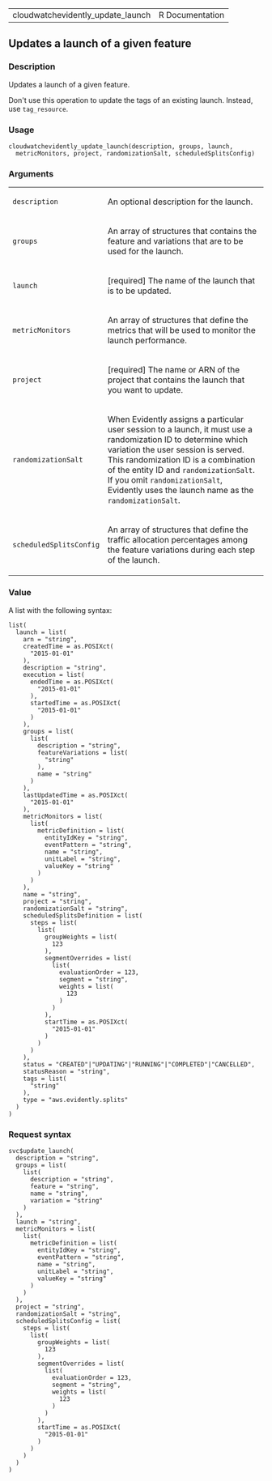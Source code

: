 <table style="width: 100%;">
<tbody>
<tr class="odd">
<td>cloudwatchevidently_update_launch</td>
<td style="text-align: right;">R Documentation</td>
</tr>
</tbody>
</table>

## Updates a launch of a given feature

### Description

Updates a launch of a given feature.

Don't use this operation to update the tags of an existing launch.
Instead, use `tag_resource`.

### Usage

    cloudwatchevidently_update_launch(description, groups, launch,
      metricMonitors, project, randomizationSalt, scheduledSplitsConfig)

### Arguments

<table>
<colgroup>
<col style="width: 35%" />
<col style="width: 65%" />
</colgroup>
<tbody>
<tr class="odd">
<td><code
id="cloudwatchevidently_update_launch_:_description">description</code></td>
<td><p>An optional description for the launch.</p></td>
</tr>
<tr class="even">
<td><code
id="cloudwatchevidently_update_launch_:_groups">groups</code></td>
<td><p>An array of structures that contains the feature and variations
that are to be used for the launch.</p></td>
</tr>
<tr class="odd">
<td><code
id="cloudwatchevidently_update_launch_:_launch">launch</code></td>
<td><p>[required] The name of the launch that is to be updated.</p></td>
</tr>
<tr class="even">
<td><code
id="cloudwatchevidently_update_launch_:_metricMonitors">metricMonitors</code></td>
<td><p>An array of structures that define the metrics that will be used
to monitor the launch performance.</p></td>
</tr>
<tr class="odd">
<td><code
id="cloudwatchevidently_update_launch_:_project">project</code></td>
<td><p>[required] The name or ARN of the project that contains the
launch that you want to update.</p></td>
</tr>
<tr class="even">
<td><code
id="cloudwatchevidently_update_launch_:_randomizationSalt">randomizationSalt</code></td>
<td><p>When Evidently assigns a particular user session to a launch, it
must use a randomization ID to determine which variation the user
session is served. This randomization ID is a combination of the entity
ID and <code>randomizationSalt</code>. If you omit
<code>randomizationSalt</code>, Evidently uses the launch name as the
<code>randomizationSalt</code>.</p></td>
</tr>
<tr class="odd">
<td><code
id="cloudwatchevidently_update_launch_:_scheduledSplitsConfig">scheduledSplitsConfig</code></td>
<td><p>An array of structures that define the traffic allocation
percentages among the feature variations during each step of the
launch.</p></td>
</tr>
</tbody>
</table>

### Value

A list with the following syntax:

    list(
      launch = list(
        arn = "string",
        createdTime = as.POSIXct(
          "2015-01-01"
        ),
        description = "string",
        execution = list(
          endedTime = as.POSIXct(
            "2015-01-01"
          ),
          startedTime = as.POSIXct(
            "2015-01-01"
          )
        ),
        groups = list(
          list(
            description = "string",
            featureVariations = list(
              "string"
            ),
            name = "string"
          )
        ),
        lastUpdatedTime = as.POSIXct(
          "2015-01-01"
        ),
        metricMonitors = list(
          list(
            metricDefinition = list(
              entityIdKey = "string",
              eventPattern = "string",
              name = "string",
              unitLabel = "string",
              valueKey = "string"
            )
          )
        ),
        name = "string",
        project = "string",
        randomizationSalt = "string",
        scheduledSplitsDefinition = list(
          steps = list(
            list(
              groupWeights = list(
                123
              ),
              segmentOverrides = list(
                list(
                  evaluationOrder = 123,
                  segment = "string",
                  weights = list(
                    123
                  )
                )
              ),
              startTime = as.POSIXct(
                "2015-01-01"
              )
            )
          )
        ),
        status = "CREATED"|"UPDATING"|"RUNNING"|"COMPLETED"|"CANCELLED",
        statusReason = "string",
        tags = list(
          "string"
        ),
        type = "aws.evidently.splits"
      )
    )

### Request syntax

    svc$update_launch(
      description = "string",
      groups = list(
        list(
          description = "string",
          feature = "string",
          name = "string",
          variation = "string"
        )
      ),
      launch = "string",
      metricMonitors = list(
        list(
          metricDefinition = list(
            entityIdKey = "string",
            eventPattern = "string",
            name = "string",
            unitLabel = "string",
            valueKey = "string"
          )
        )
      ),
      project = "string",
      randomizationSalt = "string",
      scheduledSplitsConfig = list(
        steps = list(
          list(
            groupWeights = list(
              123
            ),
            segmentOverrides = list(
              list(
                evaluationOrder = 123,
                segment = "string",
                weights = list(
                  123
                )
              )
            ),
            startTime = as.POSIXct(
              "2015-01-01"
            )
          )
        )
      )
    )
